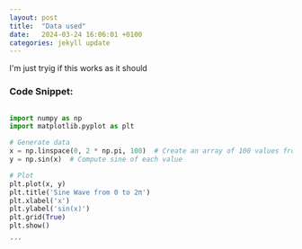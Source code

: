 ```yaml
---
layout: post
title:  "Data used"
date:   2024-03-24 16:06:01 +0100
categories: jekyll update
---
```


I'm just tryig if this works as it should

### Code Snippet:

```python

import numpy as np
import matplotlib.pyplot as plt

# Generate data
x = np.linspace(0, 2 * np.pi, 100)  # Create an array of 100 values from 0 to 2π
y = np.sin(x)  # Compute sine of each value

# Plot
plt.plot(x, y)
plt.title('Sine Wave from 0 to 2π')
plt.xlabel('x')
plt.ylabel('sin(x)')
plt.grid(True)
plt.show()

´´´